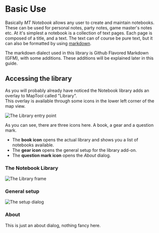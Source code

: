 # Basic Use

Basically *MT Notebook* allows any user to create and maintain notebooks. 
These can be used for personal notes, party notes, game master's notes etc. 
At it's simplest a notebook is a collection of text pages. Each page is composed 
of a title, and a text. The text can of course be pure text, but it can also be 
formatted by using [markdown][markdown].

The markdown dialect used in this library is Github Flavored Markdown (GFM), 
with some additions. These additions will be explained later in this guide.

## Accessing the library

As you will probably already have noticed the Notebook library adds an overlay to MapTool called "Library".   
This overlay is available through some icons in the lower left corner of the map view. 

![The Library entry point][overlay]

As you can see, there are three icons here. A book, a gear and a question mark. 

- The **book icon** opens the actual library and shows you a list of notebooks available. 
- The **gear icon** opens the general setup for the library add-on. 
- The **question mark icon** opens the *About* dialog. 

### The Notebook Library

![The Library frame][library]

### General setup

![The setup dialog][setup]

### About
This is just an about dialog, nothing fancy here. 


[markdown]: https://en.wikipedia.org/wiki/Markdown
[overlay]: lib://net.dovesoft.notebook/data/docs/overlay.png
[library]: lib://net.dovesoft.notebook/data/docs/library.png
[setup]: lib://net.dovesoft.notebook/data/docs/setup.png
